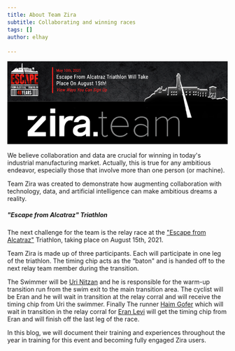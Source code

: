 ```yaml
---
title: About Team Zira
subtitle: Collaborating and winning races
tags: []
author: elhay

---
```

![](/uploads/zirateam.png)

We believe collaboration and data are crucial for winning in today's industrial manufacturing market.  Actually, this is true for any ambitious endeavor, especially those that involve more than one person (or machine).

Team Zira was created to demonstrate how augmenting collaboration with technology, data, and artificial intelligence can make ambitious dreams a reality.

##### "Escape from Alcatraz" Triathlon

The next challenge for the team is the relay race at the ["Escape from Alcatraz"](https://www.escapealcatraztri.com/event-information/overview) Triathlon, taking place on August 15th, 2021.

Team Zira is made up of three participants. Each will participate in one leg of the triathlon. The timing chip acts as the “baton" and is handed off to the next relay team member during the transition.

The Swimmer will be [Uri Nitzan](/about-uri-nitzan-team-zira) and he is responsible for the warm-up transition run from the swim exit to the main transition area.  The cyclist will be Eran and he will wait in transition at the relay corral and will receive the timing chip from Uri the swimmer.   Finally The runner [Haim Gofer](/about-haim-gofer-team-zira) which will wait in transition in the relay corral for [Eran Levi](/zira.team.eran.levi) will get the timing chip from Eran and will finish off the last leg of the race.

In this blog, we will document their training and experiences throughout the year in training for this event and becoming fully engaged Zira users.